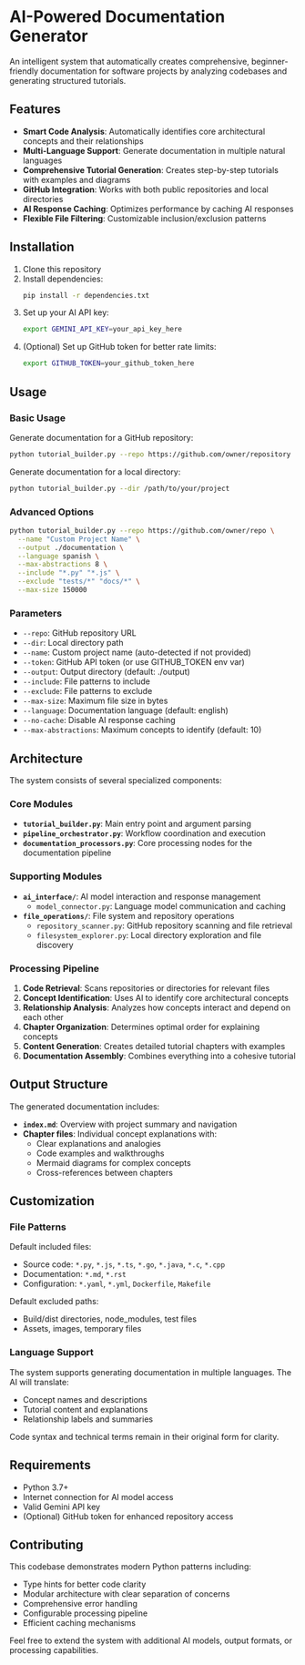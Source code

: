# AI-Powered Documentation Generator

An intelligent system that automatically creates comprehensive, beginner-friendly documentation for software projects by analyzing codebases and generating structured tutorials.

## Features

- **Smart Code Analysis**: Automatically identifies core architectural concepts and their relationships
- **Multi-Language Support**: Generate documentation in multiple natural languages
- **Comprehensive Tutorial Generation**: Creates step-by-step tutorials with examples and diagrams
- **GitHub Integration**: Works with both public repositories and local directories
- **AI Response Caching**: Optimizes performance by caching AI responses
- **Flexible File Filtering**: Customizable inclusion/exclusion patterns

## Installation

1. Clone this repository
2. Install dependencies:
   ```bash
   pip install -r dependencies.txt
   ```
3. Set up your AI API key:
   ```bash
   export GEMINI_API_KEY=your_api_key_here
   ```
4. (Optional) Set up GitHub token for better rate limits:
   ```bash
   export GITHUB_TOKEN=your_github_token_here
   ```

## Usage

### Basic Usage

Generate documentation for a GitHub repository:
```bash
python tutorial_builder.py --repo https://github.com/owner/repository
```

Generate documentation for a local directory:
```bash
python tutorial_builder.py --dir /path/to/your/project
```

### Advanced Options

```bash
python tutorial_builder.py --repo https://github.com/owner/repo \
  --name "Custom Project Name" \
  --output ./documentation \
  --language spanish \
  --max-abstractions 8 \
  --include "*.py" "*.js" \
  --exclude "tests/*" "docs/*" \
  --max-size 150000
```

### Parameters

- `--repo`: GitHub repository URL
- `--dir`: Local directory path
- `--name`: Custom project name (auto-detected if not provided)
- `--token`: GitHub API token (or use GITHUB_TOKEN env var)
- `--output`: Output directory (default: ./output)
- `--include`: File patterns to include
- `--exclude`: File patterns to exclude
- `--max-size`: Maximum file size in bytes
- `--language`: Documentation language (default: english)
- `--no-cache`: Disable AI response caching
- `--max-abstractions`: Maximum concepts to identify (default: 10)

## Architecture

The system consists of several specialized components:

### Core Modules

- **`tutorial_builder.py`**: Main entry point and argument parsing
- **`pipeline_orchestrator.py`**: Workflow coordination and execution
- **`documentation_processors.py`**: Core processing nodes for the documentation pipeline

### Supporting Modules

- **`ai_interface/`**: AI model interaction and response management
  - `model_connector.py`: Language model communication and caching
- **`file_operations/`**: File system and repository operations
  - `repository_scanner.py`: GitHub repository scanning and file retrieval
  - `filesystem_explorer.py`: Local directory exploration and file discovery

### Processing Pipeline

1. **Code Retrieval**: Scans repositories or directories for relevant files
2. **Concept Identification**: Uses AI to identify core architectural concepts
3. **Relationship Analysis**: Analyzes how concepts interact and depend on each other
4. **Chapter Organization**: Determines optimal order for explaining concepts
5. **Content Generation**: Creates detailed tutorial chapters with examples
6. **Documentation Assembly**: Combines everything into a cohesive tutorial

## Output Structure

The generated documentation includes:

- **`index.md`**: Overview with project summary and navigation
- **Chapter files**: Individual concept explanations with:
  - Clear explanations and analogies
  - Code examples and walkthroughs
  - Mermaid diagrams for complex concepts
  - Cross-references between chapters

## Customization

### File Patterns

Default included files:
- Source code: `*.py`, `*.js`, `*.ts`, `*.go`, `*.java`, `*.c`, `*.cpp`
- Documentation: `*.md`, `*.rst`
- Configuration: `*.yaml`, `*.yml`, `Dockerfile`, `Makefile`

Default excluded paths:
- Build/dist directories, node_modules, test files
- Assets, images, temporary files

### Language Support

The system supports generating documentation in multiple languages. The AI will translate:
- Concept names and descriptions
- Tutorial content and explanations
- Relationship labels and summaries

Code syntax and technical terms remain in their original form for clarity.

## Requirements

- Python 3.7+
- Internet connection for AI model access
- Valid Gemini API key
- (Optional) GitHub token for enhanced repository access

## Contributing

This codebase demonstrates modern Python patterns including:
- Type hints for better code clarity
- Modular architecture with clear separation of concerns
- Comprehensive error handling
- Configurable processing pipeline
- Efficient caching mechanisms

Feel free to extend the system with additional AI models, output formats, or processing capabilities.
